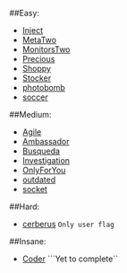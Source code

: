 ##Easy:

  - [Inject](https://f41zk4r1m.github.io/HackTheBox/Inject)
  - [MetaTwo](https://f41zk4r1m.github.io/HackTheBox/MetaTwo)
  - [MonitorsTwo](https://f41zk4r1m.github.io/HackTheBox/MonitorsTwo)
  - [Precious](https://f41zk4r1m.github.io/HackTheBox/Precious)
  - [Shoppy](https://f41zk4r1m.github.io/HackTheBox/Shoppy)
  - [Stocker](https://f41zk4r1m.github.io/HackTheBox/Stocker)
  - [photobomb](https://f41zk4r1m.github.io/HackTheBox/photobomb)
  - [soccer](https://f41zk4r1m.github.io/HackTheBox/soccer)



##Medium:

  - [Agile](https://f41zk4r1m.github.io/HackTheBox/Agile)
  - [Ambassador](https://f41zk4r1m.github.io/HackTheBox/Ambassador)
  - [Busqueda](https://f41zk4r1m.github.io/HackTheBox/Busqueda)
  - [Investigation](https://f41zk4r1m.github.io/HackTheBox/Investigation)
  - [OnlyForYou](https://f41zk4r1m.github.io/HackTheBox/OnlyForYou)
  - [outdated](https://f41zk4r1m.github.io/HackTheBox/outdated)
  - [socket](https://f41zk4r1m.github.io/HackTheBox/socket)

##Hard:

  - [cerberus](https://f41zk4r1m.github.io/HackTheBox/cerberus) ```Only user flag```

##Insane:

  - [Coder](https://f41zk4r1m.github.io/HackTheBox/Coder) ```Yet to complete``
